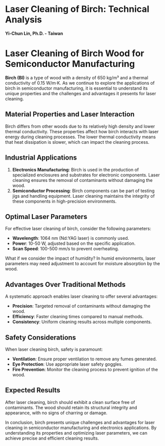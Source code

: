 # Laser Cleaning of Birch: Technical Analysis

**Yi-Chun Lin, Ph.D. - Taiwan**

# Laser Cleaning of Birch Wood for Semiconductor Manufacturing

**Birch (BI)** is a type of wood with a density of 650 kg/m³ and a thermal conductivity of 0.15 W/m·K. As we continue to explore the applications of birch in semiconductor manufacturing, it is essential to understand its unique properties and the challenges and advantages it presents for laser cleaning.

## Material Properties and Laser Interaction

Birch differs from other woods due to its relatively high density and lower thermal conductivity. These properties affect how birch interacts with laser energy during cleaning processes. The lower thermal conductivity means that heat dissipation is slower, which can impact the cleaning process.

## Industrial Applications

1. **Electronics Manufacturing**: Birch is used in the production of specialized enclosures and substrates for electronic components. Laser cleaning ensures the removal of contaminants without damaging the wood.
2. **Semiconductor Processing**: Birch components can be part of testing jigs and handling equipment. Laser cleaning maintains the integrity of these components in high-precision environments.

## Optimal Laser Parameters

For effective laser cleaning of birch, consider the following parameters:
- **Wavelength**: 1064 nm (Nd:YAG laser) is commonly used.
- **Power**: 10-50 W, adjusted based on the specific application.
- **Scan Speed**: 100-500 mm/s to prevent overheating.

What if we consider the impact of humidity? In humid environments, laser parameters may need adjustment to account for moisture absorption by the wood.

## Advantages Over Traditional Methods

A systematic approach enables laser cleaning to offer several advantages:
- **Precision**: Targeted removal of contaminants without damaging the wood.
- **Efficiency**: Faster cleaning times compared to manual methods.
- **Consistency**: Uniform cleaning results across multiple components.

## Safety Considerations

When laser cleaning birch, safety is paramount:
- **Ventilation**: Ensure proper ventilation to remove any fumes generated.
- **Eye Protection**: Use appropriate laser safety goggles.
- **Fire Prevention**: Monitor the cleaning process to prevent ignition of the wood.

## Expected Results

After laser cleaning, birch should exhibit a clean surface free of contaminants. The wood should retain its structural integrity and appearance, with no signs of charring or damage.

In conclusion, birch presents unique challenges and advantages for laser cleaning in semiconductor manufacturing and electronics applications. By understanding its properties and optimizing laser parameters, we can achieve precise and efficient cleaning results.